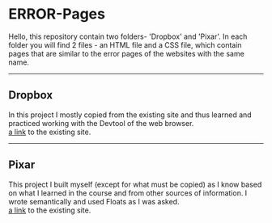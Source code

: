 # ERROR-Pages
Hello,
this repository contain two folders- 'Dropbox' and 'Pixar'.
In each folder you will find 2 files - an HTML file and a CSS file, which contain pages that are similar to the error pages of the websites with the same name.
___
## Dropbox
In this project I mostly copied from the existing site and thus learned and practiced working with the Devtool of the web browser.
<br>
[a link](https://www.dropbox.com/error) to the existing site.
___
## Pixar
This project I built myself (except for what must be copied) as I know based on what I learned in the course and from other sources of information. I wrote semantically and used Floats as I was asked.
<br>
[a link](https://www.pixar.com/error404) to the existing site.